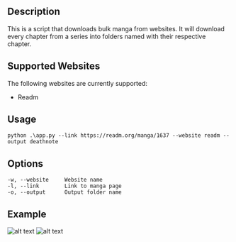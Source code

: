 ## Description
This is a script that downloads bulk manga from websites. It will download every chapter from a series into folders named with their respective chapter.

## Supported Websites
The following websites are currently supported:
- Readm

## Usage
```
python .\app.py --link https://readm.org/manga/1637 --website readm --output deathnote
```

## Options
```
-w, --website     Website name
-l, --link        Link to manga page
-o, --output      Output folder name
```

## Example
![alt text](https://i.ibb.co/GPtZN15/terminal.jpg)
![alt text](https://i.ibb.co/TvTNC5F/file-explorer.jpg)
